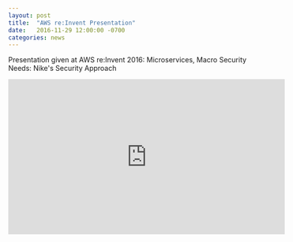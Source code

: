 ```yaml
---
layout: post
title:  "AWS re:Invent Presentation"
date:   2016-11-29 12:00:00 -0700
categories: news
---
```


Presentation given at AWS re:Invent 2016: Microservices, Macro Security Needs: Nike's Security Approach

<iframe width="560" height="315" src="https://www.youtube.com/embed/btYIwWxoVTc" frameborder="0" allowfullscreen></iframe>